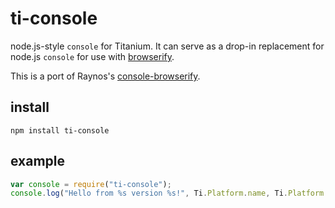# ti-console

node.js-style `console` for Titanium. It can serve as a drop-in replacement for node.js `console` for use with [browserify][].

This is a port of Raynos's [console-browserify][].

## install

`npm install ti-console`

## example

```js
var console = require("ti-console");
console.log("Hello from %s version %s!", Ti.Platform.name, Ti.Platform.version);
```

[browserify]: https://github.com/substack/node-browserify
[console-browserify]: https://github.com/Raynos/console-browserify